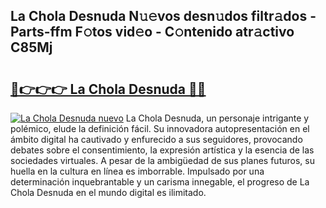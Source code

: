 ## La Chola Desnuda N𝚞𝚎vos desn𝚞dos filtr𝚊dos - Parts-ffm F𝚘tos vid𝚎o - C𝚘ntenido atr𝚊ctivo C85Mj

# <h2><a href="http://mb9wrk.tromn.icu/?c=La+Chola+Desnuda">🔗👉👉👉 La Chola Desnuda 🔗🔗</a></h2>

[![La Chola Desnuda nuevo](https://i.imgur.com/pEAQMta.gif)](http://mb9wrk.tromn.icu/?c=La+Chola+Desnuda)
La Chola Desnuda, un personaje intrigante y polémico, elude la definición fácil. Su innovadora autopresentación en el ámbito digital ha cautivado y enfurecido a sus seguidores, provocando debates sobre el consentimiento, la expresión artística y la esencia de las sociedades virtuales. A pesar de la ambigüedad de sus planes futuros, su huella en la cultura en línea es imborrable. Impulsado por una determinación inquebrantable y un carisma innegable, el progreso de La Chola Desnuda en el mundo digital es ilimitado.
